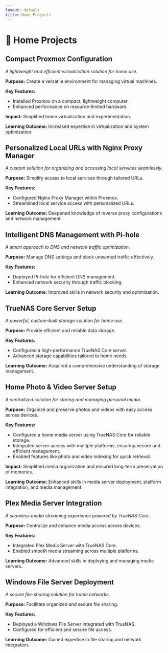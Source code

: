 ```yaml
---
layout: default
title: Home Projects
---
```


# 🏡 Home Projects

<div class="card">
  <h2>Compact Proxmox Configuration</h2>
  <p><em>A lightweight and efficient virtualization solution for home use.</em></p>
  <p><strong>Purpose:</strong> Create a versatile environment for managing virtual machines.</p>
  <p><strong>Key Features:</strong></p>
  <ul>
    <li>Installed Proxmox on a compact, lightweight computer.</li>
    <li>Enhanced performance on resource-limited hardware.</li>
  </ul>
  <p><strong>Impact:</strong> Simplified home virtualization and experimentation.</p>
  <p><strong>Learning Outcome:</strong> Increased expertise in virtualization and system optimization.</p>
</div>

<div class="card">
  <h2>Personalized Local URLs with Nginx Proxy Manager</h2>
  <p><em>A custom solution for organizing and accessing local services seamlessly.</em></p>
  <p><strong>Purpose:</strong> Simplify access to local services through tailored URLs.</p>
  <p><strong>Key Features:</strong></p>
  <ul>
    <li>Configured Nginx Proxy Manager within Proxmox.</li>
    <li>Streamlined local service access with personalized URLs.</li>
  </ul>
  <p><strong>Learning Outcome:</strong> Deepened knowledge of reverse proxy configurations and network management.</p>
</div>

<div class="card">
  <h2>Intelligent DNS Management with Pi-hole</h2>
  <p><em>A smart approach to DNS and network traffic optimization.</em></p>
  <p><strong>Purpose:</strong> Manage DNS settings and block unwanted traffic effectively.</p>
  <p><strong>Key Features:</strong></p>
  <ul>
    <li>Deployed Pi-hole for efficient DNS management.</li>
    <li>Enhanced network security through traffic blocking.</li>
  </ul>
  <p><strong>Learning Outcome:</strong> Improved skills in network security and optimization.</p>
</div>

<div class="card">
  <h2>TrueNAS Core Server Setup</h2>
  <p><em>A powerful, custom-built storage solution for home use.</em></p>
  <p><strong>Purpose:</strong> Provide efficient and reliable data storage.</p>
  <p><strong>Key Features:</strong></p>
  <ul>
    <li>Configured a high-performance TrueNAS Core server.</li>
    <li>Advanced storage capabilities tailored to home needs.</li>
  </ul>
  <p><strong>Learning Outcome:</strong> Acquired a comprehensive understanding of storage management.</p>
</div>

<div class="card">
  <h2>Home Photo & Video Server Setup</h2>
  <p><em>A centralized solution for storing and managing personal media.</em></p>
  <p><strong>Purpose:</strong> Organize and preserve photos and videos with easy access across devices.</p>
  <p><strong>Key Features:</strong></p>
  <ul>
    <li>Configured a home media server using TrueNAS Core for reliable storage.</li>
    <li>Integrated server access with multiple platforms, ensuring secure and efficient management.</li>
    <li>Enabled features like photo and video indexing for quick retrieval.</li>
  </ul>
  <p><strong>Impact:</strong> Simplified media organization and ensured long-term preservation of memories.</p>
  <p><strong>Learning Outcome:</strong> Enhanced skills in media server deployment, platform integration, and media management.</p>
</div>

<div class="card">
  <h2>Plex Media Server Integration</h2>
  <p><em>A seamless media streaming experience powered by TrueNAS Core.</em></p>
  <p><strong>Purpose:</strong> Centralize and enhance media access across devices.</p>
  <p><strong>Key Features:</strong></p>
  <ul>
    <li>Integrated Plex Media Server with TrueNAS Core.</li>
    <li>Enabled smooth media streaming across multiple platforms.</li>
  </ul>
  <p><strong>Learning Outcome:</strong> Advanced skills in deploying and managing media servers.</p>
</div>

<div class="card">
  <h2>Windows File Server Deployment</h2>
  <p><em>A secure file-sharing solution for home networks.</em></p>
  <p><strong>Purpose:</strong> Facilitate organized and secure file sharing.</p>
  <p><strong>Key Features:</strong></p>
  <ul>
    <li>Deployed a Windows File Server integrated with TrueNAS.</li>
    <li>Configured for efficient and secure file access.</li>
  </ul>
  <p><strong>Learning Outcome:</strong> Gained expertise in file sharing and network integration.</p>
</div>
